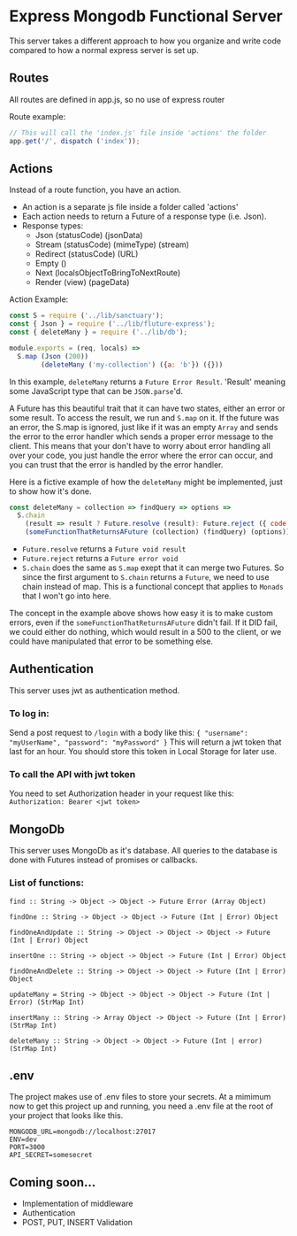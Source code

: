 # Express Mongodb Functional Server

This server takes a different approach to how you organize and write code compared to how a normal express server is set up.


## Routes
All routes are defined in app.js, so no use of express router

Route example:
```JavaScript
// This will call the 'index.js' file inside 'actions' the folder
app.get('/', dispatch ('index')); 
```


## Actions
Instead of a route function, you have an action.
  - An action is a separate js file inside a folder called 'actions'
  - Each action needs to return a Future of a response type (i.e. Json).
  - Response types:
    - Json (statusCode) (jsonData)
    - Stream (statusCode) (mimeType) (stream)
    - Redirect (statusCode) (URL)
    - Empty ()
    - Next (localsObjectToBringToNextRoute)
    - Render (view) (pageData)

Action Example:
```JavaScript
const S = require ('../lib/sanctuary');
const { Json } = require ('../lib/fluture-express');
const { deleteMany } = require ('../lib/db');

module.exports = (req, locals) => 
  S.map (Json (200))
        (deleteMany ('my-collection') ({a: 'b'}) ({}))
```
In this example, `deleteMany` returns a `Future Error Result`. 'Result' meaning some JavaScript type that can be `JSON.parse`'d. 

A Future has this beautiful trait that it can have two states, either an error or some result. To access the result, we run and `S.map` on it. If the future was an error, the S.map is ignored, just like if it was an empty `Array` and sends the error to the error handler which sends a proper error message to the client. This means that your don't have to worry about error handling all over your code, you just handle the error where the error can occur, and you can trust that the error is handled by the error handler.

Here is a fictive example of how the `deleteMany` might be implemented, just to show how it's done.
```JavaScript
const deleteMany = collection => findQuery => options =>
  S.chain
    (result => result ? Future.resolve (result): Future.reject ({ code: 400, message: 'Some error message' }))
    (someFunctionThatReturnsAFuture (collection) (findQuery) (options))
```
- `Future.resolve` returns a `Future void result`
- `Future.reject` returns a `Future error void`
- `S.chain` does the same as `S.map` exept that it can merge two Futures. So since the first argument to `S.chain` returns a `Future`, we need to use chain instead of map. This is a functional concept that applies to `Monads` that I won't go into here.

The concept in the example above shows how easy it is to make custom errors, even if the `someFunctionThatReturnsAFuture` didn't fail. If it DID fail, we could either do nothing, which would result in a 500 to the client, or we could have manipulated that error to be something else.

## Authentication
This server uses jwt as authentication method. 


### To log in:
Send a post request to `/login` with a body like this: `{ "username": "myUserName", "password": "myPassword" }`
This will return a jwt token that last for an hour. You should store this token in Local Storage for later use.


### To call the API with jwt token
You need to set Authorization header in your request like this:
`Authorization: Bearer <jwt token>`


## MongoDb
This server uses MongoDb as it's database. All queries to the database is done with Futures instead of promises or callbacks.

### List of functions:
```
find :: String -> Object -> Object -> Future Error (Array Object)

findOne :: String -> Object -> Object -> Future (Int | Error) Object

findOneAndUpdate :: String -> Object -> Object -> Object -> Future (Int | Error) Object

insertOne :: String -> object -> Object -> Future (Int | Error) Object

findOneAndDelete :: String -> Object -> Object -> Future (Int | Error) Object

updateMany = String -> Object -> Object -> Object -> Future (Int | Error) (StrMap Int)

insertMany :: String -> Array Object -> Object -> Future (Int | Error) (StrMap Int)

deleteMany :: String -> Object -> Object -> Future (Int | error) (StrMap Int)
```

## .env
The project makes use of .env files to store your secrets. At a mimimum now to get this project up and running, you need a .env file at the root of your project that looks like this.
```
MONGODB_URL=mongodb://localhost:27017
ENV=dev
PORT=3000
API_SECRET=somesecret
```

## Coming soon...
- Implementation of middleware
- Authentication
- POST, PUT, INSERT Validation
